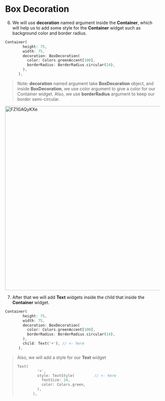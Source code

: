 # Box Decoration 





6. We will use **decoration** named argument inside the **Container**, which will help us to add some style for the **Container** widget such as background color and border radius.

```dart
Container(
        height: 75,
        width: 75,
        decoration: BoxDecoration(
          color: Colors.greenAccent[100],
          borderRadius: BorderRadius.circular(14),
        ),
      ),
```



> Note: **decoration** named argument take **BoxDecoration** object, and inside **BoxDecoration**, we use color argument to give a color for our Container widget. Also, we use **borderRadius** argument to keep our border semi-circular.



<img src="https://user-images.githubusercontent.com/24327781/119705628-9ac79700-be1e-11eb-80e8-3a6ed548415b.gif" alt="FZ1GAQyKXe" width="600" />



7. After that we will add **Text** widgets inside the child that inside the **Container** widget. 

```dart
Container(
        height: 75,
        width: 75,
        decoration: BoxDecoration(
          color: Colors.greenAccent[100],
          borderRadius: BorderRadius.circular(14),
        ),
        child: Text('+'), // <- here
      ),
```



> Also, we will add a style for our **Text** widget
>
> ```dart
> Text(
>          '+',
>          style: TextStyle(         // <- here
>            fontSize: 24,
>            color: Colors.green, 
>          ),
>        ),
> ```









































